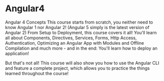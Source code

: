 # Angular4
Angular 4 Concepts 
This course starts from scratch, you neither need to know Angular 1 nor Angular 2! (Angular 5 simply is the latest version of Angular 2)
From Setup to Deployment, this course covers it all! You'll learn all about Components, Directives, Services, Forms, Http Access, Authentication, Optimizing an Angular App with Modules and Offline Compilation and much more - and in the end: You'll learn how to deploy an application!

But that's not all! This course will also show you how to use the Angular CLI and feature a complete project, which allows you to practice the things learned throughout the course!
